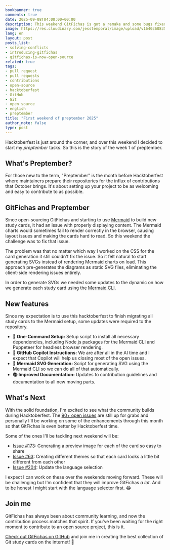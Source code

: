 ```yaml
---
bookbanner: true
comments: true
date: 2025-09-08T04:00:00+00:00
description: This weekend GitFichas is got a remake and some bugs fixed 🚀
image: https://res.cloudinary.com/jesstemporal/image/upload/v1640360835/covers/miscellaneous_ld0l6r.png
lang: en
layout: post
posts_list:
- solving-conflicts
- introducing-gitfichas
- gitfichas-is-now-open-source
related: true
tags:
- pull request
- pull requests
- contributions
- open-source
- hacktoberfest
- GitHub
- Git
- open source
- english
- preptember
title: "First weekend of preptember 2025"
author_note: false
type: post
---
```


Hacktoberfest is just around the corner, and over this weekend I decided to start my _preptember_ tasks. So this is the story of the week 1 of preptember.

## What's Preptember?

For those new to the term, "Preptember" is the month before Hacktoberfest where maintainers prepare their repositories for the influx of contributions that October brings. It's about setting up your project to be as welcoming and easy to contribute to as possible.

## GitFichas and Preptember

Since open-sourcing GitFichas and starting to use [Mermaid](https://mermaid.js.org/) to build new study cards, it had an issue with properly displaying content. The Mermaid charts would sometimes fail to render correctly in the browser, causing layout issues and making the cards hard to read. So this weekend the challenge was to fix that issue.

The problem was that no matter which way I worked on the CSS for the card generation it still couldn't fix the issue. So it felt natural to start generating SVGs instead of rendering Mermaid charts on load. This approach pre-generates the diagrams as static SVG files, eliminating the client-side rendering issues entirely.

In order to generate SVGs we needed some updates to the dynamic on how we generate each study card using the [Mermaid CLI](https://github.com/mermaid-js/mermaid-cli).

## New features

Since my expectation is to use this hacktoberfest to finish migrating all study cards to the Mermaid setup, some updates were required to the repository.

- **🚀 One-Command Setup:** Setup script to install all necessary dependencies, including Node.js packages for the Mermaid CLI and Puppeteer for headless browser rendering.
- **🤖 GitHub Copilot Instructions:** We are after all in the AI time and I expect that Copilot will help us closing most of the open issues.
- **🎨 Mermaid SVG Generation:** Script for generating SVG using the Mermaid CLI so we can do all of that automatically.
- **📚 Improved Documentation:** Updates to contribution guidelines and documentation to all new moving parts.

## What's Next

With the solid foundation, I'm excited to see what the community builds during Hacktoberfest. The [90+ open issues](https://github.com/jtemporal/gitfichas/issues) are still up for grabs and personally I'll be working on some of the enhancements through this month so that GitFichas is even better by Hacktoberfest time.

Some of the ones I'll be tackling next weekend will be: 

- [Issue #173](https://github.com/jtemporal/gitfichas/issues/173): Generating a preview image for each of the card so easy to share
- [Issue #63](https://github.com/jtemporal/gitfichas/issues/63): Creating different themes so that each card looks a little bit different from each other
- [Issue #204](https://github.com/jtemporal/gitfichas/issues/204): Update the language selection

I expect I can work on these over the weekends moving forward. These will be challenging but I'm confident that they will improve GitFichas _a lot_. And to be honest I might start with the language selector first. 😂

## Join me

GitFichas has always been about community learning, and now the contribution process matches that spirit. If you've been waiting for the right moment to contribute to an open source project, this is it.

[Check out GitFichas on GitHub](https://github.com/jtemporal/gitfichas) and join me in creating the best collection of Git study cards on the internet! 🎉
